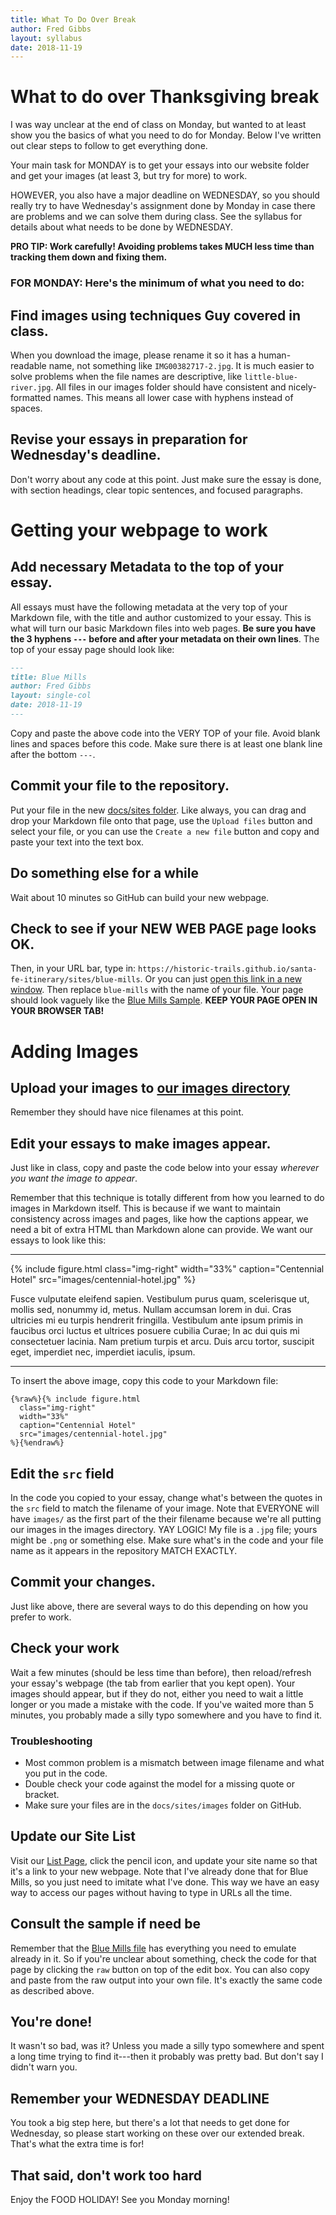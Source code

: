 ```yaml
---
title: What To Do Over Break
author: Fred Gibbs
layout: syllabus
date: 2018-11-19
---
```


# What to do over Thanksgiving break
I was way unclear at the end of class on Monday, but wanted to at least show you the basics of what you need to do for Monday. Below I've written out clear steps to follow to get everything done.

Your main task for MONDAY is to get your essays into our website folder and get your images (at least 3, but try for more) to work.

HOWEVER, you also have a major deadline on WEDNESDAY, so you should really try to have Wednesday's assignment done by Monday in case there are problems and we can solve them during class. See the syllabus for details about what needs to be done by WEDNESDAY.

**PRO TIP: Work carefully! Avoiding problems takes MUCH less time than tracking them down and fixing them.**


### FOR MONDAY: Here's the minimum of what you need to do:

## Find images using techniques Guy covered in class.
When you download the image, please rename it so it has a human-readable name, not something like `IMG00382717-2.jpg`. It is much easier to solve problems when the file names are descriptive, like `little-blue-river.jpg`. All files in our images folder should have consistent and nicely-formatted names. This means all lower case with hyphens instead of spaces.

## Revise your essays in preparation for Wednesday's deadline.
Don't worry about any code at this point. Just make sure the essay is done, with section headings, clear topic sentences, and focused paragraphs.


# Getting your webpage to work

## Add necessary Metadata to the top of your essay.
All essays must have the following metadata at the very top of your Markdown file, with the title and author customized to your essay. This is what will turn our basic Markdown files into web pages. **Be sure you have the 3 hyphens `---` before and after your metadata on their own lines**. The top of your essay page should look like:

``` markdown
---
title: Blue Mills
author: Fred Gibbs
layout: single-col
date: 2018-11-19
---

```

Copy and paste the above code into the VERY TOP of your file. Avoid blank lines and spaces before this code. Make sure there is at least one blank line after the bottom `---`.


## Commit your file to the repository.
Put your file in the new [docs/sites folder](https://github.com/historic-trails/santa-fe-itinerary/tree/master/docs/sites). Like always, you can drag and drop your Markdown file onto that page, use the `Upload files` button and select your file, or you can use the `Create a new file` button and copy and paste your text into the text box.

## Do something else for a while
Wait about 10 minutes so GitHub can build your new webpage.

## Check to see if your NEW WEB PAGE page looks OK.
Then, in your URL bar, type in:
`https://historic-trails.github.io/santa-fe-itinerary/sites/blue-mills`. Or you can just [open this link in a new window](https://historic-trails.github.io/santa-fe-itinerary/sites/blue-mills).  Then replace `blue-mills` with the name of your file. Your page should look vaguely like the [Blue Mills Sample](https://historic-trails.github.io/santa-fe-itinerary/sites/blue-mills). **KEEP YOUR PAGE OPEN IN YOUR BROWSER TAB!**


# Adding Images

## Upload your images to [our images directory](https://github.com/historic-trails/santa-fe-itinerary/tree/master/docs/sites/images)
Remember they should have nice filenames at this point.


## Edit your essays to make images appear.
Just like in class, copy and paste the code below into your essay _wherever you want the image to appear_.

Remember that this technique is totally different from how you learned to do images in Markdown itself. This is because if we want to maintain consistency across images and pages, like how the captions appear, we need a bit of extra HTML than Markdown alone can provide. We want our essays to look like this:

---

{% include figure.html class="img-right" width="33%" caption="Centennial Hotel" src="images/centennial-hotel.jpg" %}

Fusce vulputate eleifend sapien. Vestibulum purus quam, scelerisque ut, mollis sed, nonummy id, metus. Nullam accumsan lorem in dui. Cras ultricies mi eu turpis hendrerit fringilla. Vestibulum ante ipsum primis in faucibus orci luctus et ultrices posuere cubilia Curae; In ac dui quis mi consectetuer lacinia. Nam pretium turpis et arcu. Duis arcu tortor, suscipit eget, imperdiet nec, imperdiet iaculis, ipsum.

---


To insert the above image, copy this code to your Markdown file:
```
{%raw%}{% include figure.html
  class="img-right"
  width="33%"
  caption="Centennial Hotel"
  src="images/centennial-hotel.jpg"
%}{%endraw%}
```


## Edit the `src` field
In the code you copied to your essay, change what's between the quotes in the `src` field to match the filename of your image. Note that EVERYONE will have `images/` as the first part of the their filename because we're all putting our images in the images directory. YAY LOGIC! My file is a `.jpg` file; yours might be `.png` or something else. Make sure what's in the code and your file name as it appears in the repository MATCH EXACTLY.

## Commit your changes.
Just like above, there are several ways to do this depending on how you prefer to work.

## Check your work
Wait a few minutes (should be less time than before), then reload/refresh your essay's webpage (the tab from earlier that you kept open). Your images should appear, but if they do not, either you need to wait a little longer or you made a mistake with the code. If you've waited more than 5 minutes, you probably made a silly typo somewhere and you have to find it.

### Troubleshooting
- Most common problem is a mismatch between image filename and what you put in the code.
- Double check your code against the model for a missing quote or bracket.
- Make sure your files are in the `docs/sites/images` folder on GitHub.


## Update our Site List
Visit our [List Page](https://github.com/historic-trails/santa-fe-itinerary/blob/master/docs/list.md), click the pencil icon, and update your site name so that it's a link to your new webpage. Note that I've already done that for Blue Mills, so you just need to imitate what I've done. This way we have an easy way to access our pages without having to type in URLs all the time.

## Consult the sample if need be
Remember that the [Blue Mills file](https://github.com/historic-trails/santa-fe-itinerary/blob/master/docs/sites/blue-mills.md) has everything you need to emulate already in it. So if you're unclear about something, check the code for that page by clicking the `raw` button on top of the edit box. You can also copy and paste from the raw output into your own file. It's exactly the same code as described above.

## You're done!
It wasn't so bad, was it? Unless you made a silly typo somewhere and spent a long time trying to find it---then it probably was pretty bad. But don't say I didn't warn you.

## Remember your WEDNESDAY DEADLINE
You took a big step here, but there's a lot that needs to get done for Wednesday, so please start working on these over our extended break. That's what the extra time is for!

## That said, don't work too hard
Enjoy the FOOD HOLIDAY! See you Monday morning!
